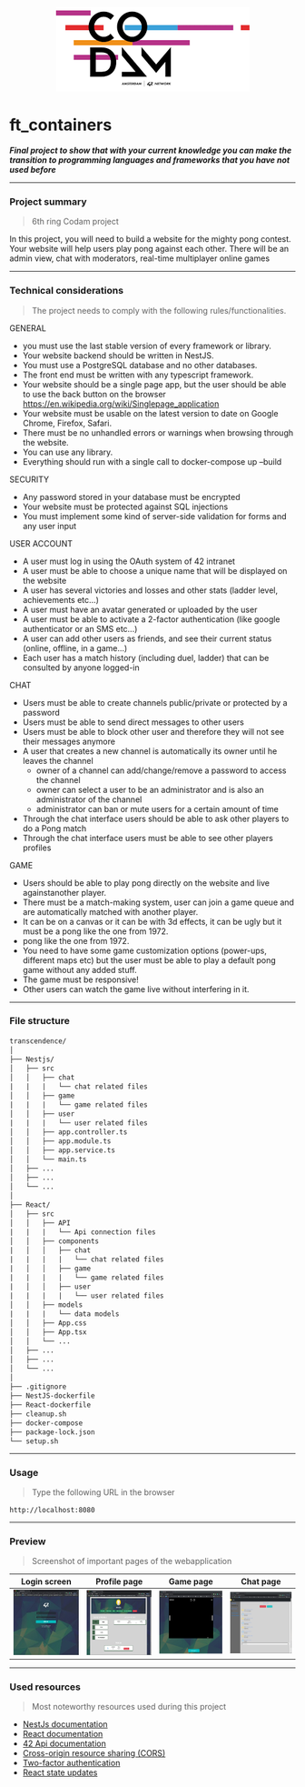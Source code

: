 <p align="center">
  <img src="https://github.com/rbakker96/images/blob/master/codam_logo.png">
</p>

# ft_containers
***Final project to show that with your current knowledge you can make the transition to programming languages and frameworks that you have not used before***

---

### Project summary
> 6th ring Codam project

In this project, you will need to build a website for the mighty pong contest. Your website will help users play pong against each other. There will be an admin view, chat with moderators, real-time multiplayer online games

---

### Technical considerations
> The project needs to comply with the following rules/functionalities.

GENERAL
- you must use the last stable version of every framework or library.
- Your website backend should be written in NestJS.
- You must use a PostgreSQL database and no other databases.
- The front end must be written with any typescript framework.
- Your website should be a single page app, but the user should be able to use the back button on the browser https://en.wikipedia.org/wiki/Singlepage_application
- Your website must be usable on the latest version to date on Google Chrome, Firefox, Safari.
- There must be no unhandled errors or warnings when browsing through the website.
- You can use any library.
- Everything should run with a single call to docker-compose up –build

SECURITY
- Any password stored in your database must be encrypted
- Your website must be protected against SQL injections
- You must implement some kind of server-side validation for forms and any user input

USER ACCOUNT
- A user must log in using the OAuth system of 42 intranet
- A user must be able to choose a unique name that will be displayed on the website
- A user has several victories and losses and other stats (ladder level, achievements etc...)
- A user must have an avatar generated or uploaded by the user
- A user must be able to activate a 2-factor authentication (like google authenticator or an SMS etc...)
- A user can add other users as friends, and see their current status (online, offline, in a game...)
- Each user has a match history (including duel, ladder) that can be consulted by anyone logged-in

CHAT
- Users must be able to create channels public/private or protected by a password
- Users must be able to send direct messages to other users
- Users must be able to block other user and therefore they will not see their messages anymore
- A user that creates a new channel is automatically its owner until he leaves the channel
  - owner of a channel can add/change/remove a password to access the channel
  - owner can select a user to be an administrator and is also an administrator of the channel
  - administrator can ban or mute users for a certain amount of time
- Through the chat interface users should be able to ask other players to do a Pong match
- Through the chat interface users must be able to see other players profiles

GAME
- Users should be able to play pong directly on the website and live againstanother player.
- There must be a match-making system, user can join a game queue and are automatically matched with another player.
- It can be on a canvas or it can be with 3d effects, it can be ugly but it must be a pong like the one from 1972.
- pong like the one from 1972.
- You need to have some game customization options (power-ups, different maps etc) but the user must be able to play a default pong game without any added stuff.
- The game must be responsive!
- Other users can watch the game live without interfering in it.

---

### File structure
    transcendence/
    │
    ├── Nestjs/
    │   ├── src
    │   │   ├── chat
    |   |   |   └── chat related files
    │   │   ├── game
    |   |   |   └── game related files
    │   │   ├── user
    |   |   |   └── user related files
    │   │   ├── app.controller.ts
    │   │   ├── app.module.ts
    │   │   ├── app.service.ts
    │   │   └── main.ts
    │   ├── ...
    │   ├── ...
    │   └── ...
    │
    ├── React/
    │   ├── src
    │   │   ├── API
    |   |   |   └── Api connection files
    │   │   ├── components
    |   │   │   ├── chat
    |   |   |   |   └── chat related files
    |   │   │   ├── game
    |   |   |   |   └── game related files
    |   │   │   ├── user
    |   |   |   |   └── user related files
    │   │   ├── models
    |   |   |   └── data models
    │   │   ├── App.css
    │   │   ├── App.tsx
    │   │   └── ...
    │   ├── ...
    │   ├── ...
    │   └── ...
    │
    ├── .gitignore
    ├── NestJS-dockerfile
    ├── React-dockerfile
    ├── cleanup.sh
    ├── docker-compose
    ├── package-lock.json
    └── setup.sh

---

### Usage
> Type the following URL in the browser

```shell
http://localhost:8080
```

---

### Preview
> Screenshot of important pages of the webapplication

| **Login screen** | **Profile page** | **Game page** | **Chat page** |
| :---: |:---:| :---:| :---:|
| [![FVCproductions](https://github.com/rbakker96/images/blob/master/loginpage.jpg?w=220&s=220)](http://fvcproductions.com) | [![FVCproductions](https://github.com/rbakker96/images/blob/master/profilepage.png?w=220&s=22)](http://fvcproductions.com) | [![FVCproductions](https://github.com/rbakker96/images/blob/master/gamepage.png?w=220&s=22)](http://fvcproductions.com)  | [![FVCproductions](https://github.com/rbakker96/images/blob/master/chatpage.png?w=220&s=22)](http://fvcproductions.com)  |

---

### Used resources
> Most noteworthy resources used during this project

- <a href="https://docs.nestjs.com/first-steps" target="_blank">NestJs documentation</a>
- <a href="https://reactjs.org/" target="_blank">React documentation</a>
- <a href="https://api.intra.42.fr/apidoc" target="_blank">42 Api documentation</a>
- <a href="https://docs.nestjs.com/security/cors" target="_blank">Cross-origin resource sharing (CORS)</a>
- <a href="https://wanago.io/2021/03/08/api-nestjs-two-factor-authentication/" target="_blank">Two-factor authentication</a>
- <a href="https://www.akashmittal.com/cant-perform-react-state-update-unmounted-component/" target="_blank">React state updates</a>
